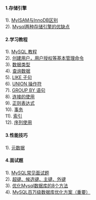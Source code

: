#### 1.存储引擎
1). [MyISAM与InnoDB区别](http://blog.csdn.net/xifeijian/article/details/20316775)  
2). [Mysql两种存储引擎的优缺点](http://blog.csdn.net/naughty610/article/details/7390976)  
#### 2.学习教程
1). [MySQL 教程](http://www.runoob.com/mysql/mysql-tutorial.html)  
2). [创建用户，用户授权等基本管理命令](http://www.runoob.com/mysql/mysql-administration.html)  
3). [数据类型](http://www.runoob.com/mysql/mysql-data-types.html)  
4). [查询数据](http://www.runoob.com/mysql/mysql-select-query.html)  
5). [LIKE 子句](http://www.runoob.com/mysql/mysql-like-clause.html)  
6). [UNION 操作符](http://www.runoob.com/mysql/mysql-union-operation.html)  
7). [GROUP BY 语句](http://www.runoob.com/mysql/mysql-group-by-statement.html)  
8). [连接的使用](http://www.runoob.com/mysql/mysql-join.html)  
9). [正则表达式](http://www.runoob.com/mysql/mysql-regexp.html)  
10). [事务](http://www.runoob.com/mysql/mysql-transaction.html)  
11). [索引](http://www.runoob.com/mysql/mysql-index.html)  
12). [序列使用](http://www.runoob.com/mysql/mysql-using-sequences.html)  
#### 3.性能技巧
1). [元数据](http://www.runoob.com/mysql/mysql-database-info.html)  
#### 4.面试题
1). [MySQL常见面试题](http://www.cnblogs.com/frankielf0921/p/5930743.html)  
2). [超键、候选键、主键、外键](http://blog.csdn.net/liushuijinger/article/details/12832017)  
3). [优化Mysql数据库的8个方法](http://www.jb51.net/article/42884.htm)  
4). [MySQL百万级数据库优化方案（重要）](http://blog.csdn.net/luyee2010/article/details/8309806)  







